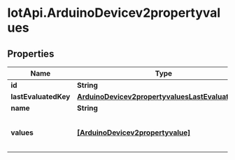 # IotApi.ArduinoDevicev2propertyvalues

## Properties

Name | Type | Description | Notes
------------ | ------------- | ------------- | -------------
**id** | **String** |  | 
**lastEvaluatedKey** | [**ArduinoDevicev2propertyvaluesLastEvaluatedKey**](ArduinoDevicev2propertyvaluesLastEvaluatedKey.md) |  | 
**name** | **String** |  | 
**values** | [**[ArduinoDevicev2propertyvalue]**](ArduinoDevicev2propertyvalue.md) | ArduinoDevicev2propertyvalueCollection is the media type for an array of ArduinoDevicev2propertyvalue (default view) | 


